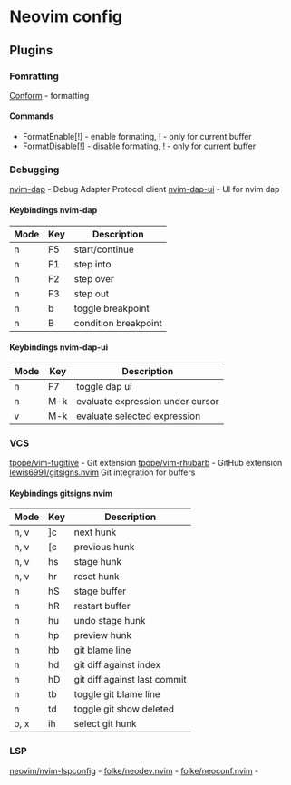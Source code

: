 # Neovim config

## Plugins

### Fomratting
[Conform](https://github.com/stevearc/conform.nvim) - formatting

#### Commands
- FormatEnable[!] - enable formating, ! - only for current buffer
- FormatDisable[!] - disable formating, ! - only for current buffer

### Debugging
[nvim-dap](https://github.com/mfussenegger/nvim-dap) - Debug Adapter Protocol client
[nvim-dap-ui](https://github.com/rcarriga/nvim-dap-ui) - UI for nvim dap

#### Keybindings nvim-dap
| Mode | Key | Description |
| ---- | --- | ----------- |
| n | F5 | start/continue |
| n | F1 | step into |
| n | F2 | step over |
| n | F3 | step out |
| n | <leader>b  | toggle breakpoint |
| n | <leader>B | condition breakpoint |

#### Keybindings nvim-dap-ui
| Mode | Key | Description |
| ---- | --- | ----------- |
| n | F7 | toggle dap ui |
| n | M-k | evaluate expression under cursor |
| v | M-k | evaluate selected expression |

### VCS
[tpope/vim-fugitive](https://github.com/tpope/vim-fugitive) - Git extension
[tpope/vim-rhubarb](https://github.com/tpope/vim-rhubarb?tab=readme-ov-file) - GitHub extension
[lewis6991/gitsigns.nvim](https://github.com/lewis6991/gitsigns.nvim) Git integration for buffers

#### Keybindings gitsigns.nvim
| Mode | Key | Description |
| ---- | --- | ----------- |
| n, v | ]c | next hunk |
| n, v | [c | previous hunk |
| n, v | <leader>hs | stage hunk |
| n, v | <leader>hr | reset hunk |
| n | <leader>hS | stage buffer |
| n | <leader>hR | restart buffer |
| n | <leader>hu | undo stage hunk |
| n | <leader>hp | preview hunk |
| n | <leader>hb | git blame line |
| n | <leader>hd | git diff against index |
| n | <leader>hD | git diff against last commit |
| n | <leader>tb | toggle git blame line |
| n | <leader>td | toggle git show deleted |
| o, x | <leader>ih | select git hunk |

### LSP
[neovim/nvim-lspconfig]() - 
[folke/neodev.nvim]() - 
[folke/neoconf.nvim]() - 
